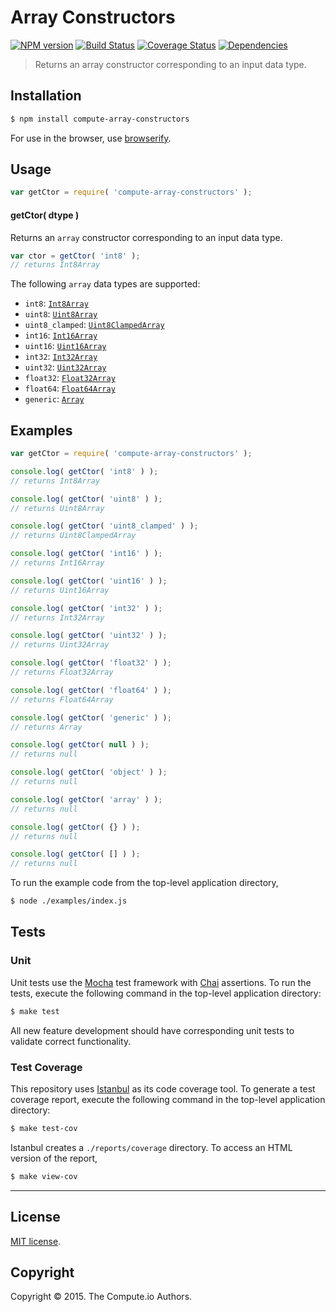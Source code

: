 Array Constructors
===
[![NPM version][npm-image]][npm-url] [![Build Status][travis-image]][travis-url] [![Coverage Status][coveralls-image]][coveralls-url] [![Dependencies][dependencies-image]][dependencies-url]

> Returns an array constructor corresponding to an input data type.


## Installation

``` bash
$ npm install compute-array-constructors
```

For use in the browser, use [browserify](https://github.com/substack/node-browserify).


## Usage

``` javascript
var getCtor = require( 'compute-array-constructors' );
```

#### getCtor( dtype )

Returns an `array` constructor corresponding to an input data type.

``` javascript
var ctor = getCtor( 'int8' );
// returns Int8Array
```

The following `array` data types are supported:
*	`int8`: [`Int8Array`](https://developer.mozilla.org/en-US/docs/Web/JavaScript/Reference/Global_Objects/Int8Array)
*	`uint8`: [`Uint8Array`](https://developer.mozilla.org/en-US/docs/Web/JavaScript/Reference/Global_Objects/Uint8Array)
*	`uint8_clamped`: [`Uint8ClampedArray`](https://developer.mozilla.org/en-US/docs/Web/JavaScript/Reference/Global_Objects/Uint8ClampedArray)
*	`int16`: [`Int16Array`](https://developer.mozilla.org/en-US/docs/Web/JavaScript/Reference/Global_Objects/Int16Array)
*	`uint16`: [`Uint16Array`](https://developer.mozilla.org/en-US/docs/Web/JavaScript/Reference/Global_Objects/Uint16Array)
*	`int32`: [`Int32Array`](https://developer.mozilla.org/en-US/docs/Web/JavaScript/Reference/Global_Objects/Int32Array)
*	`uint32`: [`Uint32Array`](https://developer.mozilla.org/en-US/docs/Web/JavaScript/Reference/Global_Objects/Uint32Array)
*	`float32`: [`Float32Array`](https://developer.mozilla.org/en-US/docs/Web/JavaScript/Reference/Global_Objects/Float32Array)
*	`float64`: [`Float64Array`](https://developer.mozilla.org/en-US/docs/Web/JavaScript/Reference/Global_Objects/Float64Array)
*	`generic`: [`Array`](https://developer.mozilla.org/en-US/docs/Web/JavaScript/Reference/Global_Objects/Array)


## Examples

``` javascript
var getCtor = require( 'compute-array-constructors' );

console.log( getCtor( 'int8' ) );
// returns Int8Array

console.log( getCtor( 'uint8' ) );
// returns Uint8Array

console.log( getCtor( 'uint8_clamped' ) );
// returns Uint8ClampedArray

console.log( getCtor( 'int16' ) );
// returns Int16Array

console.log( getCtor( 'uint16' ) );
// returns Uint16Array

console.log( getCtor( 'int32' ) );
// returns Int32Array

console.log( getCtor( 'uint32' ) );
// returns Uint32Array

console.log( getCtor( 'float32' ) );
// returns Float32Array

console.log( getCtor( 'float64' ) );
// returns Float64Array

console.log( getCtor( 'generic' ) );
// returns Array

console.log( getCtor( null ) );
// returns null

console.log( getCtor( 'object' ) );
// returns null

console.log( getCtor( 'array' ) );
// returns null

console.log( getCtor( {} ) );
// returns null

console.log( getCtor( [] ) );
// returns null
```

To run the example code from the top-level application directory,

``` bash
$ node ./examples/index.js
```


## Tests

### Unit

Unit tests use the [Mocha](http://mochajs.org/) test framework with [Chai](http://chaijs.com) assertions. To run the tests, execute the following command in the top-level application directory:

``` bash
$ make test
```

All new feature development should have corresponding unit tests to validate correct functionality.


### Test Coverage

This repository uses [Istanbul](https://github.com/gotwarlost/istanbul) as its code coverage tool. To generate a test coverage report, execute the following command in the top-level application directory:

``` bash
$ make test-cov
```

Istanbul creates a `./reports/coverage` directory. To access an HTML version of the report,

``` bash
$ make view-cov
```


---
## License

[MIT license](http://opensource.org/licenses/MIT).


## Copyright

Copyright &copy; 2015. The Compute.io Authors.


[npm-image]: http://img.shields.io/npm/v/compute-array-constructors.svg
[npm-url]: https://npmjs.org/package/compute-array-constructors

[travis-image]: http://img.shields.io/travis/compute-io/array-constructors/master.svg
[travis-url]: https://travis-ci.org/compute-io/array-constructors

[coveralls-image]: https://img.shields.io/coveralls/compute-io/array-constructors/master.svg
[coveralls-url]: https://coveralls.io/r/compute-io/array-constructors?branch=master

[dependencies-image]: http://img.shields.io/david/compute-io/array-constructors.svg
[dependencies-url]: https://david-dm.org/compute-io/array-constructors

[dev-dependencies-image]: http://img.shields.io/david/dev/compute-io/array-constructors.svg
[dev-dependencies-url]: https://david-dm.org/dev/compute-io/array-constructors

[github-issues-image]: http://img.shields.io/github/issues/compute-io/array-constructors.svg
[github-issues-url]: https://github.com/compute-io/array-constructors/issues

